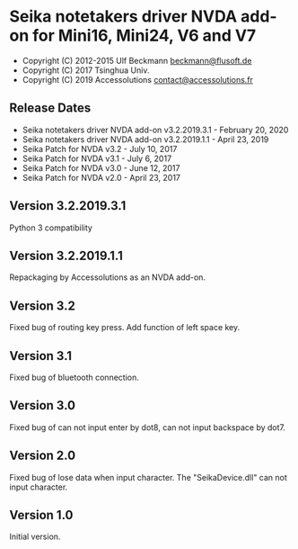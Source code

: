 # Seika notetakers driver NVDA add-on for Mini16, Mini24, V6 and V7
 - Copyright (C) 2012-2015 Ulf Beckmann <beckmann@flusoft.de>
 - Copyright (C) 2017 Tsinghua Univ.
 - Copyright (C) 2019 Accessolutions <contact@accessolutions.fr>

## Release Dates
 - Seika notetakers driver NVDA add-on v3.2.2019.3.1 - February 20, 2020
 - Seika notetakers driver NVDA add-on v3.2.2019.1.1 - April 23, 2019
 - Seika Patch for NVDA v3.2 - July 10, 2017
 - Seika Patch for NVDA v3.1 - July 6, 2017
 - Seika Patch for NVDA v3.0 - June 12, 2017
 - Seika Patch for NVDA v2.0 - April 23, 2017

## Version 3.2.2019.3.1
Python 3 compatibility

## Version 3.2.2019.1.1
Repackaging by Accessolutions as an NVDA add-on.

## Version 3.2
Fixed bug of routing key press. Add function of left space key.

## Version 3.1
Fixed bug of bluetooth connection.

## Version 3.0
Fixed bug of can not input enter by dot8, can not input backspace by dot7.	

## Version 2.0
Fixed bug of lose data when input character. The "SeikaDevice.dll" can not input character.

## Version 1.0
Initial version.

